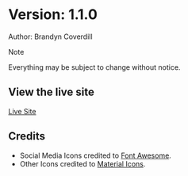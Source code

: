 # Version: 1.1.0

Author: Brandyn Coverdill

> [!NOTE]
> Everything may be subject to change without notice.

## View the live site

[Live Site](https://brandyncoverdill.github.io/Portfolio/)

## Credits

- Social Media Icons credited to [Font Awesome](https://fontawesome.com).
- Other Icons credited to [Material Icons](https://fonts.google.com/icons).
